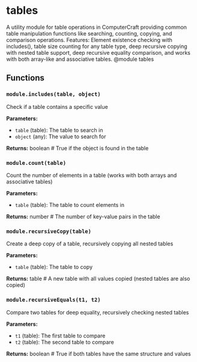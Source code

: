 # tables

A utility module for table operations in ComputerCraft providing common table manipulation functions like searching, counting, copying, and comparison operations. Features: Element existence checking with includes(), table size counting for any table type, deep recursive copying with nested table support, deep recursive equality comparison, and works with both array-like and associative tables. @module tables

## Functions

### `module.includes(table, object)`

Check if a table contains a specific value

**Parameters:**

- `table` (table): The table to search in
- `object` (any): The value to search for

**Returns:** boolean # True if the object is found in the table

### `module.count(table)`

Count the number of elements in a table (works with both arrays and associative tables)

**Parameters:**

- `table` (table): The table to count elements in

**Returns:** number # The number of key-value pairs in the table

### `module.recursiveCopy(table)`

Create a deep copy of a table, recursively copying all nested tables

**Parameters:**

- `table` (table): The table to copy

**Returns:** table # A new table with all values copied (nested tables are also copied)

### `module.recursiveEquals(t1, t2)`

Compare two tables for deep equality, recursively checking nested tables

**Parameters:**

- `t1` (table): The first table to compare
- `t2` (table): The second table to compare

**Returns:** boolean # True if both tables have the same structure and values

